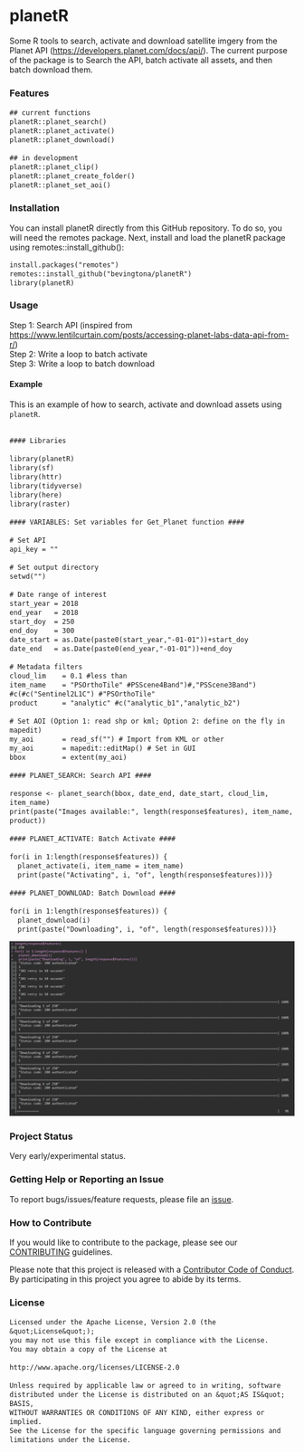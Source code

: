 # planetR

Some R tools to search, activate and download satellite imgery from the Planet API (https://developers.planet.com/docs/api/). The current purpose of the package is to Search the API, batch activate all assets, and then batch download them. 

### Features

```{r functions}
## current functions
planetR::planet_search()
planetR::planet_activate()
planetR::planet_download()

## in development
planetR::planet_clip()
planetR::planet_create_folder()
planetR::planet_set_aoi()
```

### Installation

You can install planetR directly from this GitHub repository. To do so, you will need the remotes package. Next, install and load the planetR package using remotes::install_github():

```{r installation}
install.packages("remotes")
remotes::install_github("bevingtona/planetR")
library(planetR)
```

### Usage

Step 1: Search API (inspired from https://www.lentilcurtain.com/posts/accessing-planet-labs-data-api-from-r/)<br /> 
Step 2: Write a loop to batch activate<br />
Step 3: Write a loop to batch download

#### Example

This is an example of how to search, activate and download assets using `planetR`.

```{r example}

#### Libraries

library(planetR)
library(sf)
library(httr)
library(tidyverse)
library(here)
library(raster)

#### VARIABLES: Set variables for Get_Planet function ####

# Set API
api_key = ""

# Set output directory 
setwd("")

# Date range of interest
start_year = 2018
end_year   = 2018
start_doy  = 250
end_doy    = 300
date_start = as.Date(paste0(start_year,"-01-01"))+start_doy
date_end   = as.Date(paste0(end_year,"-01-01"))+end_doy

# Metadata filters
cloud_lim    = 0.1 #less than
item_name    = "PSOrthoTile" #PSScene4Band")#,"PSScene3Band") #c(#c("Sentinel2L1C") #"PSOrthoTile"
product      = "analytic" #c("analytic_b1","analytic_b2")

# Set AOI (Option 1: read shp or kml; Option 2: define on the fly in mapedit)
my_aoi       = read_sf("") # Import from KML or other
my_aoi       = mapedit::editMap() # Set in GUI
bbox         = extent(my_aoi)

#### PLANET_SEARCH: Search API ####

response <- planet_search(bbox, date_end, date_start, cloud_lim, item_name)
print(paste("Images available:", length(response$features), item_name, product))

#### PLANET_ACTIVATE: Batch Activate ####

for(i in 1:length(response$features)) {
  planet_activate(i, item_name = item_name)
  print(paste("Activating", i, "of", length(response$features)))}
   
#### PLANET_DOWNLOAD: Batch Download ####
  
for(i in 1:length(response$features)) {
  planet_download(i)
  print(paste("Downloading", i, "of", length(response$features)))}
```
![](images/download_example.png)


### Project Status

Very early/experimental status. 

### Getting Help or Reporting an Issue

To report bugs/issues/feature requests, please file an [issue](https://github.com/bevingtona/planetR/issues/).

### How to Contribute

If you would like to contribute to the package, please see our 
[CONTRIBUTING](CONTRIBUTING.md) guidelines.

Please note that this project is released with a [Contributor Code of Conduct](CODE_OF_CONDUCT.md). By participating in this project you agree to abide by its terms.

### License

```
Licensed under the Apache License, Version 2.0 (the &quot;License&quot;);
you may not use this file except in compliance with the License.
You may obtain a copy of the License at

http://www.apache.org/licenses/LICENSE-2.0

Unless required by applicable law or agreed to in writing, software distributed under the License is distributed on an &quot;AS IS&quot; BASIS,
WITHOUT WARRANTIES OR CONDITIONS OF ANY KIND, either express or implied.
See the License for the specific language governing permissions and limitations under the License.
```


